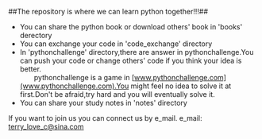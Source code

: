 ##The repository is where we can learn python together!!!##

*  You can share the python book or download others' book in 'books' derectory 
*  You can exchange your code in 'code_exchange' directory
*  In 'pythonchallenge' directory,there are answer in pythonchallenge.You can push your code or change others' code if you think your idea is better.   <br />
&ensp;&ensp;&ensp;&ensp;pythonchallenge is a game in [www.pythonchallenge.com](www.pythonchallenge.com).You might feel no idea to solve it at first.Don't be afraid,try hard and you will eventually solve it.
*  You can share your study notes in 'notes' directory

If you want to join us you can connect us by e_mail.
e_mail:  terry_love_c@sina.com
